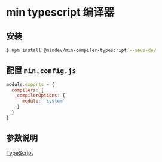 # min typescript 编译器

## 安装

``` bash
$ npm install @mindev/min-compiler-typescript --save-dev
```

## 配置 `min.config.js`

``` js
module.exports = {
  compilers: {
    compilerOptions: {
      module: 'system'
    }
  }
}
```

## 参数说明

[TypeScript](https://www.tslang.cn/docs/home.html)
